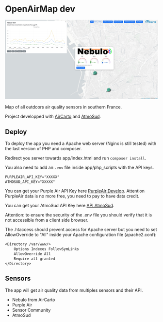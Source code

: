 # OpenAirMap dev

![mapImage](app/img/example_OpenAirMap.jpg)

Map of all outdoors air quality sensors in southern France.

Project developped with [AirCarto](https://www.aircarto.fr) and [AtmoSud](https://www.atmosud.org/).


## Deploy

To deploy the app you need a Apache web server (Nginx is still tested) with the last version of PHP and composer.

Redirect you server towards app/index.html and run `composer install`.

You also need to add an `.env` file inside app/php_scripts with the API keys.

```
PURPLEAIR_API_KEY="XXXXX" 
ATMOSUD_API_KEY="XXXXX"
```

You can get your Purple Air API Key here [PurpleAir Develop](https://community.purpleair.com/t/making-api-calls-with-the-purpleair-api/180). Attention PurpleAir data is no more free, you need to pay to have data credit.

You can get your AtmoSud API Key here [API AtmoSud](https://api.atmosud.org/register/form).

Attention: to ensure the security of the .env file you should verify that it is not accessible from a client side browser. 

The .htaccess should prevent access for Apache server but you need to set AllowOverride to "All" inside your Apache configuration file (apache2.conf):

```
<Directory /var/www/>
	Options Indexes FollowSymLinks
	AllowOverride All
	Require all granted
</Directory>
```

## Sensors

The app will get air quality data from multiples sensors and their API.

* Nebulo from AirCarto
* Purple Air
* Sensor Community
* AtmoSud



